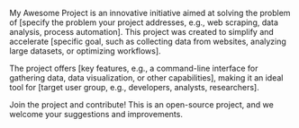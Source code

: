 My Awesome Project is an innovative initiative aimed at solving the problem of [specify the problem your project addresses, e.g., web scraping, data analysis, process automation]. This project was created to simplify and accelerate [specific goal, such as collecting data from websites, analyzing large datasets, or optimizing workflows].

The project offers [key features, e.g., a command-line interface for gathering data, data visualization, or other capabilities], making it an ideal tool for [target user group, e.g., developers, analysts, researchers].

Join the project and contribute! This is an open-source project, and we welcome your suggestions and improvements.

